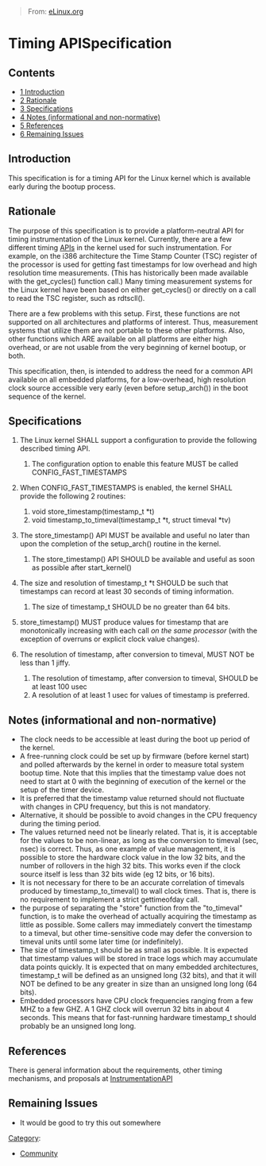 > From: [eLinux.org](http://eLinux.org/Timing_APISpecification "http://eLinux.org/Timing_APISpecification")


# Timing APISpecification



## Contents

-   [1 Introduction](#introduction)
-   [2 Rationale](#rationale)
-   [3 Specifications](#specifications)
-   [4 Notes (informational and
    non-normative)](#notes-informational-and-non-normative)
-   [5 References](#references)
-   [6 Remaining Issues](#remaining-issues)

## Introduction

This specification is for a timing API for the Linux kernel which is
available early during the bootup process.

## Rationale

The purpose of this specification is to provide a platform-neutral API
for timing instrumentation of the Linux kernel. Currently, there are a
few different timing [APIs](http://eLinux.org/APIs "APIs") in the kernel used for such
instrumentation. For example, on the i386 architecture the Time Stamp
Counter (TSC) register of the processor is used for getting fast
timestamps for low overhead and high resolution time measurements. (This
has historically been made available with the get\_cycles() function
call.) Many timing measurement systems for the Linux kernel have been
based on either get\_cycles() or directly on a call to read the TSC
register, such as rdtscll().

There are a few problems with this setup. First, these functions are not
supported on all architectures and platforms of interest. Thus,
measurement systems that utilize them are not portable to these other
platforms. Also, other functions which ARE available on all platforms
are either high overhead, or are not usable from the very beginning of
kernel bootup, or both.

This specification, then, is intended to address the need for a common
API available on all embedded platforms, for a low-overhead, high
resolution clock source accessible very early (even before
setup\_arch()) in the boot sequence of the kernel.

## Specifications

1.  The Linux kernel SHALL support a configuration to provide the
    following described timing API.
    1.  The configuration option to enable this feature MUST be called
        CONFIG\_FAST\_TIMESTAMPS

2.  When CONFIG\_FAST\_TIMESTAMPS is enabled, the kernel SHALL provide
    the following 2 routines:
    1.  void store\_timestamp(timestamp\_t \*t)
    2.  void timestamp\_to\_timeval(timestamp\_t \*t, struct timeval
        \*tv)

3.  The store\_timestamp() API MUST be available and useful no later
    than upon the completion of the setup\_arch() routine in the kernel.
    1.  The store\_timestamp() API SHOULD be available and useful as
        soon as possible after start\_kernel()

4.  The size and resolution of timestamp\_t \*t SHOULD be such that
    timestamps can record at least 30 seconds of timing information.
    1.  The size of timestamp\_t SHOULD be no greater than 64 bits.

5.  store\_timestamp() MUST produce values for timestamp that are
    monotonically increasing with each call *on the same processor*
    (with the exception of overruns or explicit clock value changes).
6.  The resolution of timestamp, after conversion to timeval, MUST NOT
    be less than 1 jiffy.
    1.  The resolution of timestamp, after conversion to timeval, SHOULD
        be at least 100 usec
    2.  A resolution of at least 1 usec for values of timestamp is
        preferred.

## Notes (informational and non-normative)

-   The clock needs to be accessible at least during the boot up period
    of the kernel.
-   A free-running clock could be set up by firmware (before kernel
    start) and polled afterwards by the kernel in order to measure total
    system bootup time. Note that this implies that the timestamp value
    does not need to start at 0 with the beginning of execution of the
    kernel or the setup of the timer device.
-   It is preferred that the timestamp value returned should not
    fluctuate with changes in CPU frequency, but this is not mandatory.
-   Alternative, it should be possible to avoid changes in the CPU
    frequency during the timing period.
-   The values returned need not be linearly related. That is, it is
    acceptable for the values to be non-linear, as long as the
    conversion to timeval (sec, nsec) is correct. Thus, as one example
    of value management, it is possible to store the hardware clock
    value in the low 32 bits, and the number of rollovers in the high 32
    bits. This works even if the clock source itself is less than 32
    bits wide (eg 12 bits, or 16 bits).
-   It is not necessary for there to be an accurate correlation of
    timevals produced by timestamp\_to\_timeval() to wall clock times.
    That is, there is no requirement to implement a strict gettimeofday
    call.
-   the purpose of separating the "store" function from the
    "to\_timeval" function, is to make the overhead of actually
    acquiring the timestamp as little as possible. Some callers may
    immediately convert the timestamp to a timeval, but other
    time-sensitive code may defer the conversion to timeval units until
    some later time (or indefinitely).
-   The size of timestamp\_t should be as small as possible. It is
    expected that timestamp values will be stored in trace logs which
    may accumulate data points quickly. It is expected that on many
    embedded architectures, timestamp\_t will be defined as an unsigned
    long (32 bits), and that it will NOT be defined to be any greater in
    size than an unsigned long long (64 bits).
-   Embedded processors have CPU clock frequencies ranging from a few
    MHZ to a few GHZ. A 1 GHZ clock will overrun 32 bits in about 4
    seconds. This means that for fast-running hardware timestamp\_t
    should probably be an unsigned long long.

## References

There is general information about the requirements, other timing
mechanisms, and proposals at
[InstrumentationAPI](http://tree.celinuxforum.org/pubwiki/moin.cgi/InstrumentationAPI)

## Remaining Issues

-   It would be good to try this out somewhere


[Category](http://eLinux.org/Special:Categories "Special:Categories"):

-   [Community](http://eLinux.org/Category:Community "Category:Community")


